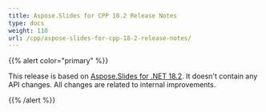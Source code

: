 ```yaml
---
title: Aspose.Slides for CPP 18.2 Release Notes
type: docs
weight: 110
url: /cpp/aspose-slides-for-cpp-18-2-release-notes/
---
```


{{% alert color="primary" %}} 

This release is based on [Aspose.Slides for .NET 18.2](/slides/net/aspose-slides-for-net-18-2-release-notes/). It doesn't contain any API changes. All changes are related to internal improvements.

{{% /alert %}}
